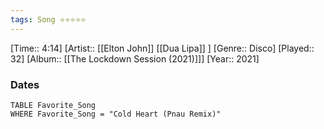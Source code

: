 ```yaml
---
tags: Song ⭐⭐⭐⭐⭐ 
---
```

[Time:: 4:14]
[Artist:: [[Elton John]] [[Dua Lipa]] ]
[Genre:: Disco]
[Played:: 32]
[Album:: [[The Lockdown Session (2021)]]]
[Year:: 2021]
### Dates
````dataview
TABLE Favorite_Song
WHERE Favorite_Song = "Cold Heart (Pnau Remix)"
````